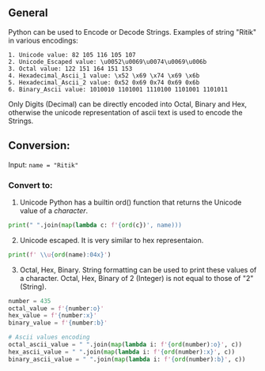 ## General
Python can be used to Encode or Decode Strings. 
Examples of string "Ritik" in various encodings:
```
1. Unicode value: 82 105 116 105 107
2. Unicode_Escaped value: \u0052\u0069\u0074\u0069\u006b
3. Octal value: 122 151 164 151 153
4. Hexadecimal_Ascii_1 value: \x52 \x69 \x74 \x69 \x6b
5. Hexadecimal_Ascii_2 value: 0x52 0x69 0x74 0x69 0x6b
6. Binary_Ascii value: 1010010 1101001 1110100 1101001 1101011
```
Only Digits (Decimal) can be directly encoded into Octal, Binary and Hex, otherwise the unicode representation of ascii text is used to encode the Strings.

## Conversion:
Input: `name = "Ritik"`
### Convert to:
1. Unicode
Python has a builtin ord() function that returns the Unicode value of a *character*.
```python
print(" ".join(map(lambda c: f'{ord(c})', name)))
```
2. Unicode escaped.
It is very similar to hex representaion.
```python
print(f' \\u{ord(name):04x}')
```

3. Octal, Hex, Binary.
String formatting can be used to print these values of a character.
Octal, Hex, Binary of 2 (Integer) is not equal to those of "2" (String).
```python
number = 435
octal_value = f'{number:o}'
hex_value = f'{number:x}'
binary_value = f'{number:b}'

# Ascii values encoding
octal_ascii_value = " ".join(map(lambda i: f'{ord(number):o}', c))
hex_ascii_value = " ".join(map(lambda i: f'{ord(number):x}', c))
binary_ascii_value = " ".join(map(lambda i: f'{ord(number):b}', c))
```
